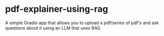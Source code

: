 # pdf-explainer-using-rag
A simple Gradio app that allows you to upload a pdf/series of pdf's and ask questions about it using an LLM that uses RAG
